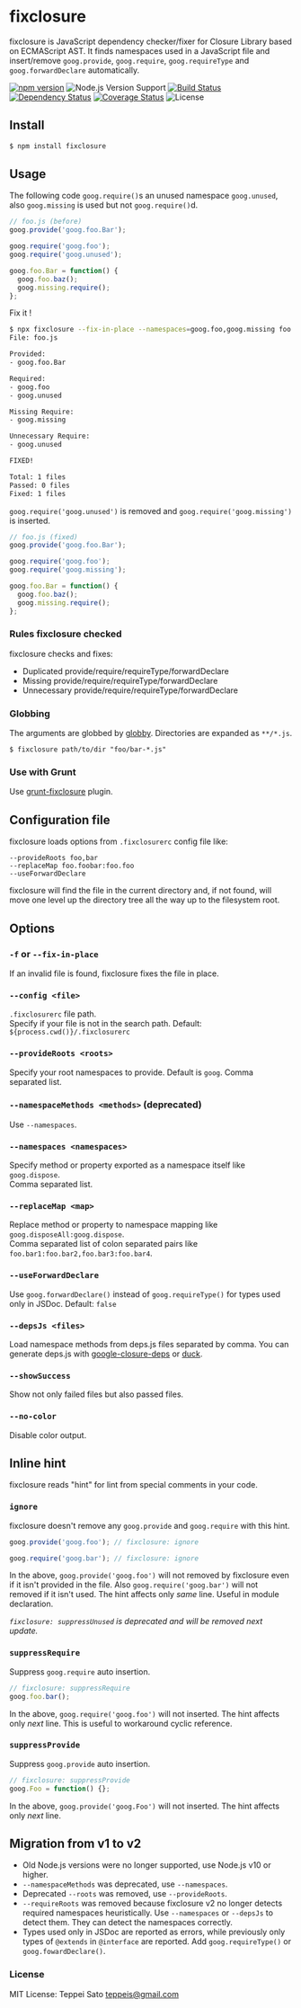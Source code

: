 # fixclosure

fixclosure is JavaScript dependency checker/fixer for Closure Library based on ECMAScript AST.
It finds namespaces used in a JavaScript file and insert/remove `goog.provide`, `goog.require`, `goog.requireType` and `goog.forwardDeclare` automatically.

[![npm version][npm-image]][npm-url]
![Node.js Version Support][node-version]
[![Build Status][circleci-image]][circleci-url]
[![Dependency Status][deps-image]][deps-url]
[![Coverage Status][coverage-image]][coverage-url]
![License][license]

## Install

```bash
$ npm install fixclosure
```

## Usage

The following code `goog.require()`s an unused namespace `goog.unused`, also `goog.missing` is used but not `goog.require()`d.

```javascript
// foo.js (before)
goog.provide('goog.foo.Bar');

goog.require('goog.foo');
goog.require('goog.unused');

goog.foo.Bar = function() {
  goog.foo.baz();
  goog.missing.require();
};
```

Fix it !

```bash
$ npx fixclosure --fix-in-place --namespaces=goog.foo,goog.missing foo.js
File: foo.js

Provided:
- goog.foo.Bar

Required:
- goog.foo
- goog.unused

Missing Require:
- goog.missing

Unnecessary Require:
- goog.unused

FIXED!

Total: 1 files
Passed: 0 files
Fixed: 1 files
```

`goog.require('goog.unused')` is removed and `goog.require('goog.missing')` is inserted.

```javascript
// foo.js (fixed)
goog.provide('goog.foo.Bar');

goog.require('goog.foo');
goog.require('goog.missing');

goog.foo.Bar = function() {
  goog.foo.baz();
  goog.missing.require();
};
```

### Rules fixclosure checked

fixclosure checks and fixes:

- Duplicated provide/require/requireType/forwardDeclare
- Missing provide/require/requireType/forwardDeclare
- Unnecessary provide/require/requireType/forwardDeclare

### Globbing

The arguments are globbed by [globby](https://github.com/sindresorhus/globby).
Directories are expanded as `**/*.js`.

```console
$ fixclosure path/to/dir "foo/bar-*.js"
```

### Use with Grunt

Use [grunt-fixclosure](https://github.com/teppeis/grunt-fixclosure "grunt-fixclosure") plugin.

## Configuration file

fixclosure loads options from `.fixclosurerc` config file like:

```
--provideRoots foo,bar
--replaceMap foo.foobar:foo.foo
--useForwardDeclare
```

fixclosure will find the file in the current directory and, if not found, will move one level up the directory tree all the way up to the filesystem root.

## Options

### `-f` or `--fix-in-place`

If an invalid file is found, fixclosure fixes the file in place.

### `--config <file>`

`.fixclosurerc` file path.  
Specify if your file is not in the search path.
Default: `${process.cwd()}/.fixclosurerc`

### `--provideRoots <roots>`

Specify your root namespaces to provide. Default is `goog`.
Comma separated list.

### `--namespaceMethods <methods>` (deprecated)

Use `--namespaces`.

### `--namespaces <namespaces>`

Specify method or property exported as a namespace itself like `goog.dispose`.  
Comma separated list.

### `--replaceMap <map>`

Replace method or property to namespace mapping like `goog.disposeAll:goog.dispose`.  
Comma separated list of colon separated pairs like `foo.bar1:foo.bar2,foo.bar3:foo.bar4`.

### `--useForwardDeclare`

Use `goog.forwardDeclare()` instead of `goog.requireType()` for types used only in JSDoc.
Default: `false`

### `--depsJs <files>`

Load namespace methods from deps.js files separated by comma.
You can generate deps.js with [google-closure-deps](https://www.npmjs.com/package/google-closure-deps) or [duck](https://www.npmjs.com/package/@teppeis/duck).

### `--showSuccess`

Show not only failed files but also passed files.

### `--no-color`

Disable color output.

## Inline hint

fixclosure reads "hint" for lint from special comments in your code.

### `ignore`

fixclosure doesn't remove any `goog.provide` and `goog.require` with this hint.

```javascript
goog.provide('goog.foo'); // fixclosure: ignore

goog.require('goog.bar'); // fixclosure: ignore
```

In the above, `goog.provide('goog.foo')` will not removed by fixclosure even if it isn't provided in the file.
Also `goog.require('goog.bar')` will not removed if it isn't used.
The hint affects only _same_ line.
Useful in module declaration.

_`fixclosure: suppressUnused` is deprecated and will be removed next update._

### `suppressRequire`

Suppress `goog.require` auto insertion.

```javascript
// fixclosure: suppressRequire
goog.foo.bar();
```

In the above, `goog.require('goog.foo')` will not inserted.
The hint affects only _next_ line.
This is useful to workaround cyclic reference.

### `suppressProvide`

Suppress `goog.provide` auto insertion.

```javascript
// fixclosure: suppressProvide
goog.Foo = function() {};
```

In the above, `goog.provide('goog.Foo')` will not inserted.
The hint affects only _next_ line.

## Migration from v1 to v2

- Old Node.js versions were no longer supported, use Node.js v10 or higher.
- `--namespaceMethods` was deprecated, use `--namespaces`.
- Deprecated `--roots` was removed, use `--provideRoots`.
- `--requireRoots` was removed because fixclosure v2 no longer detects required namespaces heuristically. Use `--namespaces` or `--depsJs` to detect them. They can detect the namespaces correctly.
- Types used only in JSDoc are reported as errors, while previously only types of `@extends` in `@interface` are reported. Add `goog.requireType()` or `goog.fowardDeclare()`.

### License

MIT License: Teppei Sato <teppeis@gmail.com>

[npm-image]: https://img.shields.io/npm/v/fixclosure.svg
[npm-url]: https://npmjs.org/package/fixclosure
[npm-downloads-image]: https://img.shields.io/npm/dm/fixclosure.svg
[circleci-image]: https://circleci.com/gh/teppeis/fixclosure.svg?style=shield
[circleci-url]: https://circleci.com/gh/teppeis/fixclosure
[deps-image]: https://david-dm.org/teppeis/fixclosure.svg
[deps-url]: https://david-dm.org/teppeis/fixclosure
[node-version]: https://img.shields.io/badge/Node.js%20support-v10+-brightgreen.svg
[coverage-image]: https://coveralls.io/repos/github/teppeis/fixclosure/badge.svg?branch=master
[coverage-url]: https://coveralls.io/github/teppeis/fixclosure?branch=master
[license]: https://img.shields.io/npm/l/eslint-config-teppeis.svg
